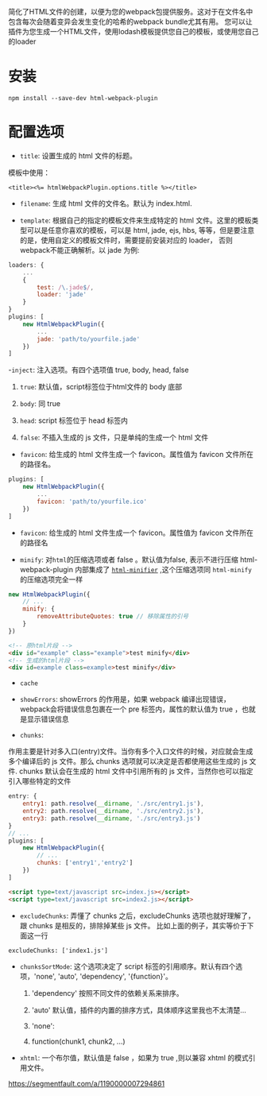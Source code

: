 简化了HTML文件的创建，以便为您的webpack包提供服务。这对于在文件名中包含每次会随着变异会发生变化的哈希的webpack bundle尤其有用。 您可以让插件为您生成一个HTML文件，使用lodash模板提供您自己的模板，或使用您自己的loader

# 安装

`npm install --save-dev html-webpack-plugin`

# 配置选项

- `title`: 设置生成的 html 文件的标题。

模板中使用：
```
<title><%= htmlWebpackPlugin.options.title %></title>
```

- `filename`: 生成 html 文件的文件名。默认为 index.html.

- `template`: 根据自己的指定的模板文件来生成特定的 html 文件。这里的模板类型可以是任意你喜欢的模板，可以是 html, jade, ejs, hbs, 等等，但是要注意的是，使用自定义的模板文件时，需要提前安装对应的 loader， 否则webpack不能正确解析。以 jade 为例:

``` js
loaders: {
    ...
    {
        test: /\.jade$/,
        loader: 'jade'
    }
}
plugins: [
    new HtmlWebpackPlugin({
        ...
        jade: 'path/to/yourfile.jade'
    })
]
```

-`inject`: 注入选项。有四个选项值 true, body, head, false

  1. `true`: 默认值，script标签位于html文件的 body 底部

  2. `body`: 同 true

  3. `head`: script 标签位于 head 标签内

  4. `false`: 不插入生成的 js 文件，只是单纯的生成一个 html 文件

- `favicon`: 给生成的 html 文件生成一个 favicon。属性值为 favicon 文件所在的路径名。


``` js
plugins: [
    new HtmlWebpackPlugin({
        ...
        favicon: 'path/to/yourfile.ico'
    }) 
]
```

- `favicon`: 给生成的 html 文件生成一个 favicon。属性值为 favicon 文件所在的路径名


- `minify`: 对`html`的压缩选项或者 false 。默认值为false, 表示不进行压缩
html-webpack-plugin 内部集成了 [`html-minifier`](./https://github.com/kangax/html-minifier#options-quick-reference) ,这个压缩选项同 `html-minify` 的压缩选项完全一样

``` js
new HtmlWebpackPlugin({
    // ...
    minify: {
        removeAttributeQuotes: true // 移除属性的引号
    }
})
```

``` html
<!-- 原html片段 -->
<div id="example" class="example">test minify</div>
<!-- 生成的html片段 -->
<div id=example class=example>test minify</div>
```

- `cache`

- `showErrors`: showErrors 的作用是，如果 webpack 编译出现错误，webpack会将错误信息包裹在一个 pre 标签内，属性的默认值为 true ，也就是显示错误信息

- `chunks`:

作用主要是针对多入口(entry)文件。当你有多个入口文件的时候，对应就会生成多个编译后的 js 文件。那么 chunks 选项就可以决定是否都使用这些生成的 js 文件.
chunks 默认会在生成的 html 文件中引用所有的 js 文件，当然你也可以指定引入哪些特定的文件

``` js
entry: {
    entry1: path.resolve(__dirname, './src/entry1.js'),
    entry2: path.resolve(__dirname, './src/entry2.js'),
    entry3: path.resolve(__dirname, './src/entry3.js')
}
// ...
plugins: [
    new HtmlWebpackPlugin({
        // ...
        chunks: ['entry1','entry2']
    })
]
```

``` html
<script type=text/javascript src=index.js></script>
<script type=text/javascript src=index2.js></script>
```

- `excludeChunks`: 弄懂了 chunks 之后，excludeChunks 选项也就好理解了，跟 chunks 是相反的，排除掉某些 js 文件。 比如上面的例子，其实等价于下面这一行

`excludeChunks: ['index1.js']`

- `chunksSortMode`: 这个选项决定了 script 标签的引用顺序。默认有四个选项，'none', 'auto', 'dependency', '{function}'。

  1. 'dependency' 按照不同文件的依赖关系来排序。

  2. 'auto' 默认值，插件的内置的排序方式，具体顺序这里我也不太清楚...

  3. 'none': 

  4. function(chunk1, chunk2, ...)

- `xhtml`: 一个布尔值，默认值是 false ，如果为 true ,则以兼容 xhtml 的模式引用文件。


https://segmentfault.com/a/1190000007294861